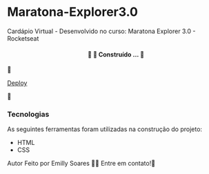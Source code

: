 # Maratona-Explorer3.0
Cardápio Virtual - Desenvolvido no curso: Maratona Explorer 3.0 - Rocketseat

<h4 align="center"> 
	🚧 🚀 Construído ...  🚧
</h4>

🚀 <p><a href="https://maratona-explorer3-cardapio.netlify.app">Deploy</a></p> 🚀

### Tecnologias
As seguintes ferramentas foram utilizadas na construção do projeto:
- HTML
- CSS

Autor
Feito por Emilly Soares 👋🏽 Entre em contato!🚀
